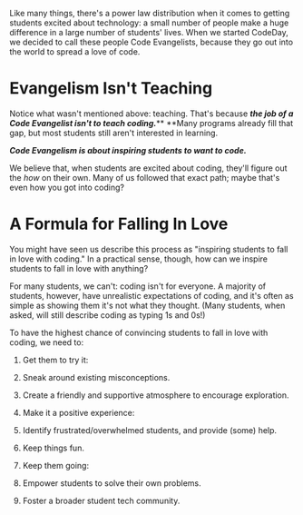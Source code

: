 Like many things, there's a power law distribution when it comes to getting students excited about technology: a small number of people make a huge difference in a large number of students' lives. When we started CodeDay, we decided to call these people Code Evangelists, because they go out into the world to spread a love of code.

# Evangelism Isn't Teaching

Notice what wasn't mentioned above: teaching. That's because **_the job of a Code Evangelist isn't to teach coding._**** **Many programs already fill that gap, but most students still aren't interested in learning.

_**Code Evangelism is about inspiring students to want to code.**_

We believe that, when students are excited about coding, they'll figure out the _how_ on their own. Many of us followed that exact path; maybe that's even how you got into coding?

# A Formula for Falling In Love

You might have seen us describe this process as "inspiring students to fall in love with coding." In a practical sense, though, how can we inspire students to fall in love with anything?

For many students, we can't: coding isn't for everyone. A majority of students, however, have unrealistic expectations of coding, and it's often as simple as showing them it's not what they thought. \(Many students, when asked, will still describe coding as typing 1s and 0s!\)

To have the highest chance of convincing students to fall in love with coding, we need to:

1. Get them to try it:
  1. Sneak around existing misconceptions.
  2. Create a friendly and supportive atmosphere to encourage exploration.

2. Make it a positive experience:
  1. Identify frustrated\/overwhelmed students, and provide \(some\) help.
  2. Keep things fun.

3. Keep them going:
  1. Empower students to solve their own problems.
  2. Foster a broader student tech community.


